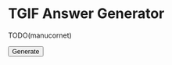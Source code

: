 <head>

<title>TGIF Answer Generator</title>

<script>

function generate() {
}

</script>

</head>

# TGIF Answer Generator

TODO(manucornet)

<div id="answer"></div>

<button>Generate</button>
